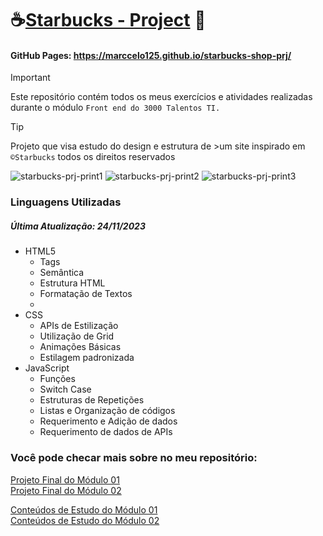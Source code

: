 # ☕[Starbucks - Project](https://marccelo125.github.io/starbucks-shop-prj/) 🐲
#### GitHub Pages: https://marccelo125.github.io/starbucks-shop-prj/

> [!IMPORTANT]
> Este repositório contém todos os meus exercícios e atividades realizadas durante o módulo `Front end do 3000 Talentos TI.`</br>

> [!Tip]
>Projeto que visa estudo do design e estrutura de >um site inspirado em `©Starbucks` todos os direitos reservados

![starbucks-prj-print1](https://github.com/Marccelo125/starbucks-shop-prj/assets/127633664/df05de1d-b189-4e2e-a5ba-f8948d18d672)
![starbucks-prj-print2](https://github.com/Marccelo125/starbucks-shop-prj/assets/127633664/3431a860-e614-472c-8d27-f9001ebbe580)
![starbucks-prj-print3](https://github.com/Marccelo125/starbucks-shop-prj/assets/127633664/30f91be0-0219-47d7-8772-475b50499be9)

### Linguagens Utilizadas <br />
##### Última Atualização: 24/11/2023
- HTML5
    - Tags
    - Semântica
    - Estrutura HTML
    - Formatação de Textos
    - 
- CSS
    - APIs de Estilização
    - Utilização de Grid
    - Animações Básicas
    - Estilagem padronizada
- JavaScript
    - Funções
    - Switch Case
    - Estruturas de Repetições
    - Listas e Organização de códigos
    - Requerimento e Adição de dados
    - Requerimento de dados de APIs

### Você pode checar mais sobre no meu repositório:</br>

[Projeto Final do Módulo 01](https://github.com/Marccelo125/prj-final-m1-talentos-ti) </br>
[Projeto Final do Módulo 02](https://github.com/Marccelo125/starbucks-shop-prj) </br>

[Conteúdos de Estudo do Módulo 01](https://github.com/Marccelo125/3000-talentos-ti) </br>
[Conteúdos de Estudo do Módulo 02](https://github.com/Marccelo125/front-end-talentos-ti)
